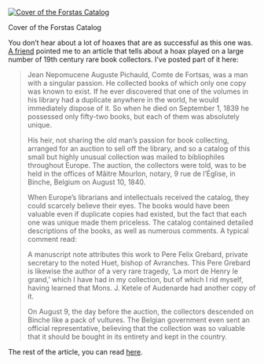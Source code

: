 [![Cover of the Forstas Catalog](1840fortsas_lg.jpg "Cover of the Forstas Catalog")](https://www.historyrhymes.info/2009/08/01/hoax-played-on-19th-century-rare-book-collectors/1840fortsas_lg/)

Cover of the Forstas Catalog

You don’t hear about a lot of hoaxes that are as successful as this one was. [A friend](http://www.nbpphotography.com) pointed me to an article that tells about a hoax played on a large number of 19th century rare book collectors. I’ve posted part of it here:

> Jean Nepomucene Auguste Pichauld, Comte de Fortsas, was a man with a singular passion. He collected books of which only one copy was known to exist. If he ever discovered that one of the volumes in his library had a duplicate anywhere in the world, he would immediately dispose of it. So when he died on September 1, 1839 he possessed only fifty-two books, but each of them was absolutely unique.
> 
> His heir, not sharing the old man’s passion for book collecting, arranged for an auction to sell off the library, and so a catalog of this small but highly unusual collection was mailed to bibliophiles throughout Europe. The auction, the collectors were told, was to be held in the offices of Mâitre Mourlon, notary, 9 rue de l’Église, in Binche, Belgium on August 10, 1840.
> 
> When Europe’s librarians and intellectuals received the catalog, they could scarcely believe their eyes. The books would have been valuable even if duplicate copies had existed, but the fact that each one was unique made them priceless. The catalog contained detailed descriptions of the books, as well as numerous comments. A typical comment read:
> 
> A manuscript note attributes this work to Pere Felix Grebard, private secretary to the noted Huet, bishop of Avranches. This Pere Grebard is likewise the author of a very rare tragedy, ‘La mort de Henry le grand,’ which I have had in my collection, but of which I rid myself, having learned that Mons. J. Ketele of Audenarde had another copy of it.
> 
> On August 9, the day before the auction, the collectors descended on Binche like a pack of vultures. The Belgian government even sent an official representative, believing that the collection was so valuable that it should be bought in its entirety and kept in the country.

The rest of the article, you can read [here](http://www.museumofhoaxes.com/hoax/archive/permalink/the_fortsas_bibliohoax/).